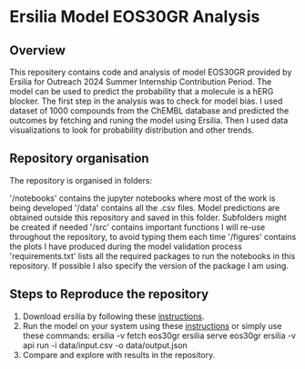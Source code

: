 # Ersilia Model EOS30GR Analysis
## Overview
This repositery contains code and analysis of model EOS30GR provided by Ersilia for Outreach 2024 Summer Internship Contribution Period. The model can be used to predict the probability that a molecule is a hERG blocker. 
The first step in the analysis was to check for model bias. I used dataset of 1000 compounds from the ChEMBL database and predicted the outcomes by fetching and runing the model using Ersilia. Then I used data visualizations to look for probability distribution and other trends.


## Repository organisation
The repository is organised in folders:

'/notebooks' contains the jupyter notebooks where most of the work is being developed
'/data' contains all the .csv files. Model predictions are obtained outside this repository and saved in this folder. Subfolders might be created if needed
'/src' contains important functions I will re-use throughout the repository, to avoid typing them each time
'/figures' contains the plots I have produced during the model validation process
'requirements.txt' lists all the required packages to run the notebooks in this repository. If possible I also specify the version of the package I am using.

## Steps to Reproduce the repository

1. Download ersilia by following these [instructions](https://ersilia.gitbook.io/ersilia-book/ersilia-model-hub/installation).
2. Run the model on your system using these [instructions](https://ersilia.gitbook.io/ersilia-book/ersilia-model-hub/antibiotic-activity-prediction) or simply use these commands:
  ersilia -v fetch eos30gr
  ersilia serve eos30gr
  ersilia -v api run -i data/input.csv -o data/output.json
3. Compare and explore with results in the repository.
